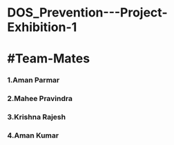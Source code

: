 # DOS_Prevention---Project-Exhibition-1
 <h1>#Team-Mates</h1>

<h3>1.Aman Parmar</h3>
<h3>2.Mahee Pravindra</h3>
<h3>3.Krishna Rajesh</h3>
<h3>4.Aman Kumar</h3>
